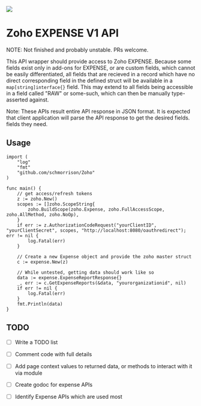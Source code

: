 [![](https://godoc.org/github.com/schmorrison/Zoho/expense?status.svg)](http://godoc.org/github.com/schmorrison/Zoho/expense)
# Zoho EXPENSE V1 API

NOTE: Not finished and probably unstable. PRs welcome.

This API wrapper should provide access to Zoho EXPENSE. Because some fields exist only in add-ons for EXPENSE, or are custom fields, which cannot be easily differentiated, all fields that are recieved in a record which have no direct corresponding field in the defined struct will be available in a `map[string]interface{}` field. This may extend to all fields being accessible in a field called "RAW" or some-such, which can then be manually type-asserted against.

Note: These APIs result entire API response in JSON format. It is expected that client application will parse the API response to get the desired fields.
 fields they need.

## Usage
    import (
        "log"
        "fmt"
        "github.com/schmorrison/Zoho"
    )

    func main() {
        // get access/refresh tokens
        z := zoho.New()
        scopes := []zoho.ScopeString{
            zoho.BuildScope(zoho.Expense, zoho.FullAccessScope, zoho.AllMethod, zoho.NoOp),
        }
        if err := z.AuthorizationCodeRequest("yourClientID", "yourClientSecret", scopes, "http://localhost:8080/oauthredirect"); err != nil {
            log.Fatal(err)
        }

        // Create a new Expense object and provide the zoho master struct
        c := expense.New(z)

        // While untested, getting data should work like so
        data := expense.ExpenseReportResponse{}
        _, err := c.GetExpenseReports(&data, "yourorganizationid", nil)
        if err != nil {
            log.Fatal(err)
        }
        fmt.Println(data)
    }

## TODO

- [ ] Write a TODO list
- [ ] Comment code with full details
- [ ] Add page context values to returned data, or methods to interact with it via module
- [ ] Create godoc for expense APIs
- [ ] Identify Expense APIs which are used most

